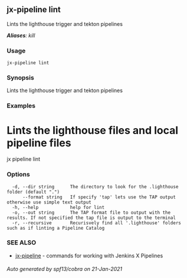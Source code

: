 ## jx-pipeline lint

Lints the lighthouse trigger and tekton pipelines

***Aliases**: kill*

### Usage

```
jx-pipeline lint
```

### Synopsis

Lints the lighthouse trigger and tekton pipelines

### Examples

  # Lints the lighthouse files and local pipeline files
  jx pipeline lint

### Options

```
  -d, --dir string      The directory to look for the .lighthouse folder (default ".")
      --format string   If specify 'tap' lets use the TAP output otherwise use simple text output
  -h, --help            help for lint
  -o, --out string      The TAP format file to output with the results. If not specified the tap file is output to the terminal
  -r, --recursive       Recurisvely find all '.lighthouse' folders such as if linting a Pipeline Catalog
```

### SEE ALSO

* [jx-pipeline](jx-pipeline.md)	 - commands for working with Jenkins X Pipelines

###### Auto generated by spf13/cobra on 21-Jan-2021
